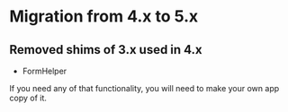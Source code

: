 # Migration from 4.x to 5.x

## Removed shims of 3.x used in 4.x
- FormHelper

If you need any of that functionality, you will need to make your own app copy of it.
